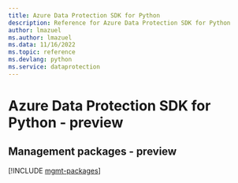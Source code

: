 ```yaml
---
title: Azure Data Protection SDK for Python
description: Reference for Azure Data Protection SDK for Python
author: lmazuel
ms.author: lmazuel
ms.data: 11/16/2022
ms.topic: reference
ms.devlang: python
ms.service: dataprotection
---
```

# Azure Data Protection SDK for Python - preview

## Management packages - preview
[!INCLUDE [mgmt-packages](data-protection-mgmt-index.md)]
